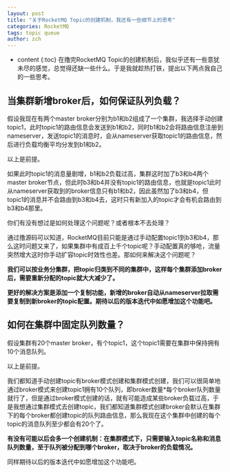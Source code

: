 ```yaml
---
layout: post
title: "关于RocketMQ Topic的创建机制，我还有一些细节上的思考"
categories: RocketMQ
tags: topic queue
author: zch
---
```


* content
{:toc}
在撸完RocketMQ Topic的创建机制后，我似乎还有一些意犹未尽的感觉，总觉得还缺一些什么。于是我就趁热打铁，提出以下两点我自己的一些思考。











## 当集群新增broker后，如何保证队列负载？

假设我现在有两个master broker分别为b1和b2组成了一个集群，我选择手动创建topic1，此时topic1的路由信息会发送到b1和b2，同时b1和b2会将路由信息注册到nameserver，发送topic1的消息时，会从nameserver获取topic1的路由信息，然后进行负载均衡平均分发到b1和b2。

以上是前提。

如果此时topic1的消息量剧增，b1和b2负载过高，集群这时加了b3和b4两个master broker节点，但此时b3和b4并没有topic1的路由信息，也就是topic1此时从nameserver获取到的broker信息只有b1和b2，因此虽然加了b3和b4，但topic1的消息并不会路由到b3和b4去，这时只有新加入的topic才会有机会路由到b3和b4那里。

你们有没有想过是如何处理这个问题呢？或者根本不去处理？

通过撸源码可以知道，RocketMQ目前只能是通过手动配置topic1到b3和b4，那么这时问题又来了，如果集群中有成百上千个topic呢？手动配置真的够呛，流量突然增大这时你手动扩容topic时效性也差。那如何来解决这个问题呢？

**我们可以按业务分集群，把topic归类到不同的集群中，这样每个集群添加broker后，需要重新分配的topic就大大减少了。**

**更好的解决方案是添加一个复制功能，新增的broker自动从nameserver拉取需要复制到新broker的topic配置。期待以后的版本迭代中如愿增加这个功能吧。**





## 如何在集群中固定队列数量？

假设集群有20个master broker，有个topic1，这个topic1需要在集群中保持拥有10个消息队列。

以上是前提。

我们都知道手动创建topic有broker模式创建和集群模式创建，我们可以很简单地通过broker模式来创建topic1拥有10个队列，即broker数量*每个broker队列数量就行了，但是通过broker模式创建的话，就有可能造成某些broker负载过高，于是我想通过集群模式去创建topic，我们都知道集群模式创建broker会默认在集群下的每个broker都创建topic的队列路由信息，那么我现在这个集群中创建的每个topic的消息队列至少都会有20个了。

**有没有可能以后会多一个创建机制：在集群模式下，只需要输入topic名称和消息队列数量，至于队列被分配到哪个broker，取决于broker的负载情况。**

同样期待以后的版本迭代中如愿增加这个功能吧。







